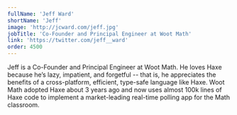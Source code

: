 ```yaml
---
fullName: 'Jeff Ward'
shortName: 'Jeff'
image: 'http://jcward.com/jeff.jpg'
jobTitle: 'Co-Founder and Principal Engineer at Woot Math'
link: 'https://twitter.com/jeff__ward'
order: 4500
---
```


Jeff is a Co-Founder and Principal Engineer at Woot Math. He loves Haxe because he’s lazy, impatient, and forgetful -- that is, he appreciates the benefits of a cross-platform, efficient, type-safe language like Haxe. Woot Math adopted Haxe about 3 years ago and now uses almost 100k lines of Haxe code to implement a market-leading real-time polling app for the Math classroom.